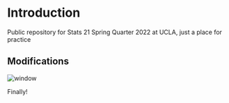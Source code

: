 # Introduction

Public repository for Stats 21 Spring Quarter 2022 at UCLA, just a place for practice

## Modifications

![window](https://github.com/lewv/S22STATS21/blob/main/stuff/Window1.JPG)

Finally!
